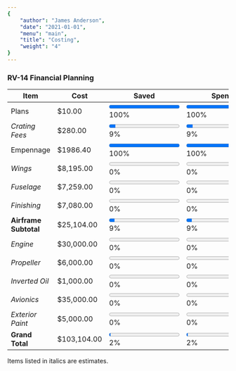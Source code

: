 ```yaml
---
{
	"author": "James Anderson",
	"date": "2021-01-01",
	"menu": "main",
	"title": "Costing",
	"weight": "4"
}
---
```


### RV-14 Financial Planning

Item                    | Cost        | Saved                                                              | Spent                                                              | Built
------------------------|-------------|--------------------------------------------------------------------|--------------------------------------------------------------------|-----
Plans                   | $10.00      | <progress id="0Plans" value="10" max="10"></progress> 100%         | <progress id="1Plans" value="10" max="10"></progress> 100%         | <progress id="2Plans" value="10" max="10"></progress> 100%
*Crating Fees*          | $280.00     | <progress id="0Crating" value="25" max="280"></progress> 9%        | <progress id="1Crating" value="25" max="280"></progress> 9%        | <progress id="2Crating" value="25" max="280"></progress> 9%
Empennage               | $1986.40    | <progress id="0Empennage" value="1986" max="1986"></progress> 100% | <progress id="1Empennage" value="1986" max="1986"></progress> 100% | <progress id="2Empennage" value="0" max="1986"></progress> 0%
*Wings*                 | $8,195.00   | <progress id="0Wings" value="0" max="8195"></progress> 0%          | <progress id="1Wings" value="0" max="8195"></progress> 0%          | <progress id="2Wings" value="0" max="8195"></progress> 0%
*Fuselage*              | $7,259.00   | <progress id="0Fuselage" value="0" max="7259"></progress> 0%       | <progress id="1Fuselage" value="0" max="7259"></progress> 0%       | <progress id="2Fuselage" value="0" max="7259"></progress> 0%
*Finishing*             | $7,080.00   | <progress id="0Finishing" value="0" max="7080"></progress> 0%      | <progress id="1Finishing" value="0" max="7080"></progress> 0%      | <progress id="2Finishing" value="0" max="7080"></progress> 0%
**Airframe Subtotal**   | $25,104.00  | <progress id="0Subtotal" value="2021" max="25104"></progress> 9%   | <progress id="1Subtotal" value="2021" max="25104"></progress> 9%   | <progress id="2Subtotal" value="35" max="25104"></progress> 0%
*Engine*                | $30,000.00  | <progress id="0Engine" value="0" max="30000"></progress> 0%        | <progress id="1Engine" value="0" max="30000"></progress> 0%        | <progress id="2Engine" value="0" max="30000"></progress> 0%
*Propeller*             | $6,000.00   | <progress id="0Propeller" value="0" max="6000"></progress> 0%      | <progress id="1Propeller" value="0" max="6000"></progress> 0%      | <progress id="2Propeller" value="0" max="6000"></progress> 0%
*Inverted Oil*          | $1,000.00   | <progress id="0Inverted" value="0" max="1000"></progress> 0%       | <progress id="1Inverted" value="0" max="1000"></progress> 0%       | <progress id="2Inverted" value="0" max="1000"></progress> 0%
*Avionics*              | $35,000.00  | <progress id="0Avionics" value="0" max="35000"></progress> 0%      | <progress id="1Avionics" value="0" max="35000"></progress> 0%      | <progress id="2Avionics" value="0" max="35000"></progress> 0%
*Exterior Paint*        | $5,000.00   | <progress id="0Paint" value="0" max="5000"></progress> 0%          | <progress id="1Paint" value="0" max="5000"></progress> 0%          | <progress id="2Paint" value="0" max="5000"></progress> 0%
**Grand Total**         | $103,104.00 | <progress id="0Total" value="2021" max="103104"></progress> 2%     | <progress id="1Total" value="2021" max="103104"></progress> 2%     | <progress id="2Total" value="0" max="103104"></progress> 0%

Items listed in italics are estimates.

